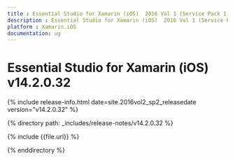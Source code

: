 ```yaml
---
title : Essential Studio for Xamarin (iOS)  2016 Vol 1 (Service Pack 1)Release Notes
description : Essential Studio for Xamarin (iOS)  2016 Vol 1 (Service Pack 1)Release Notes
platform : Xamarin.iOS
documentation: ug
---
```


# Essential Studio for Xamarin (iOS) v14.2.0.32

{% include release-info.html date=site.2016vol2_sp2_releasedate version="v14.2.0.32" %} 

{% directory path: _includes/release-notes/v14.2.0.32 %}

{% include {{file.url}} %}

{% enddirectory %}